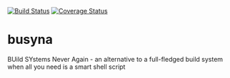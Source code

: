 [![Build Status](https://travis-ci.org/lpenz/busyna.png?branch=master)](https://travis-ci.org/lpenz/busyna) 
[![Coverage Status](https://coveralls.io/repos/lpenz/busyna/badge.png?branch=master)](https://coveralls.io/r/lpenz/busyna?branch=master)

# busyna

BUild SYstems Never Again - an alternative to a full-fledged build system when all you need is a smart shell script


